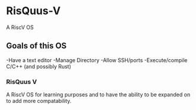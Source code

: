 # RisQuus-V
A RiscV OS 

## Goals of this OS
-Have a text editor
-Manage Directory
-Allow SSH/ports
-Execute/compile C/C++ (and possibly Rust)

### RisQuus V
A RiscV OS for learning purposes and to have the ability to be expanded on to add more compatability.
